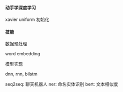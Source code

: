 
#### 动手学深度学习
xavier uniform 初始化

#### 技能
数据预处理

word embedding

模型实现

dnn, rnn, bilstm

seq2seq: 聊天机器人
ner: 命名实体识别
bert: 文本相似度


